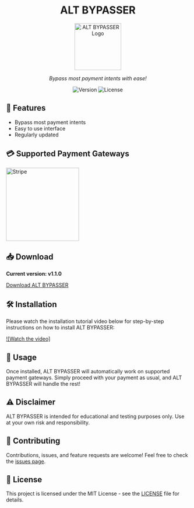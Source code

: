 <div align="center">

# ALT BYPASSER

<img src="https://i.ibb.co/JmMJqfM/icon128.png" alt="ALT BYPASSER Logo" width="128" height="128" />

*Bypass most payment intents with ease!*

![Version](https://img.shields.io/badge/version-v1.1.0-blue.svg)
![License](https://img.shields.io/badge/license-MIT-green.svg)

</div>

## 🚀 Features

- Bypass most payment intents
- Easy to use interface
- Regularly updated

## 💳 Supported Payment Gateways

<img src="https://upload.wikimedia.org/wikipedia/commons/thumb/b/ba/Stripe_Logo%2C_revised_2016.svg/2560px-Stripe_Logo%2C_revised_2016.svg.png" alt="Stripe" width="200" />

## 📥 Download

**Current version: v1.1.0**

[Download ALT BYPASSER](https://github.com/RahulSDevloper/ALT-BYPASSER/releases/latest)

## 🛠️ Installation

Please watch the installation tutorial video below for step-by-step instructions on how to install ALT BYPASSER:

[![Watch the video]](https://raw.githubusercontent.com/RahulSDevloper/RahulSDevloper/branch/installation-tutorial.mp4)

## 📝 Usage

Once installed, ALT BYPASSER will automatically work on supported payment gateways. Simply proceed with your payment as usual, and ALT BYPASSER will handle the rest!

## ⚠️ Disclaimer

ALT BYPASSER is intended for educational and testing purposes only. Use at your own risk and responsibility.

## 🤝 Contributing

Contributions, issues, and feature requests are welcome! Feel free to check the [issues page](https://github.com/RahulSDevloper/ALT-BYPASSER/issues).

## 📄 License

This project is licensed under the MIT License - see the [LICENSE](LICENSE) file for details.

</div>

